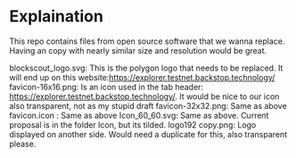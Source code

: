 # Explaination


This repo contains files from open source software that we wanna replace. Having an copy with nearly similar size and resolution would be great.

blockscout_logo.svg: This is the polygon logo that needs to be replaced. It will end up on this website:https://explorer.testnet.backstop.technology/
favicon-16x16.png: Is an icon used in the tab header: https://explorer.testnet.backstop.technology/. It would be nice to our icon also transparent, not as my stupid draft
favicon-32x32.png: Same as above
favicon.icon : Same as above
Icon_60_60.svg: Same as above. Current proposal is in the folder Icon, but its tilded. 
logo192 copy.png: Logo displayed on another side. Would need a duplicate for this, also transparent please.










